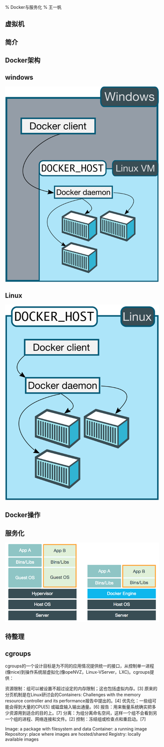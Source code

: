 % Docker与服务化
% 王一帆

## 虚拟机
## 简介
## Docker架构

## windows

![](file/win_docker_host.svg)

## Linux

![](file/linux_docker_host.svg)

## Docker操作
## 服务化

![](file/containers_vms.png)



## 待整理

## cgroups
cgroups的一个设计目标是为不同的应用情况提供统一的接口，从控制单一进程(像nice)到操作系统层虚拟化(像opeNVZ，Linux-VServer，LXC)。cgroups提供：

资源限制：组可以被设置不超过设定的内存限制；这也包括虚拟内存。[3] 原来的分页机制是在Linux研讨会的Containers: Challenges with the memory resource controller and its performance报告中提出的。[4]
优先化：一些组可能会得到大量的CPU[5] 或磁盘输入输出通量。[6]
报告：用来衡量系统确实把多少资源用到适合的目的上。[7]
分离：为组分离命名空间，这样一个组不会看到另一个组的进程、网络连接和文件。[2]
控制：冻结组或检查点和重启动。[7]



Image: a package with filesystem and data
Container: a running image
Repository: place where images are hosted/shared
Registry: locally available images
